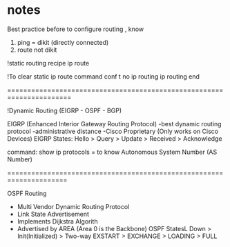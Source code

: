 # notes


Best practice before to configure routing , know 
1. ping = dikit (directly connected)
2. route not dikit 


!static routing recipe
ip route <not directly connected network IP> <subnet mask of NDCN> <Host IP of next hop>


!To clear static ip route command
conf t
 no ip routing
 ip routing
 end

======================================================================

!Dynamic Routing (EIGRP - OSPF - BGP)

EIGRP (Enhanced Interior Gateway Routing Protocol)
-best dynamic routing protocol
-administrative distance
-Cisco Proprietary (Only works on Cisco Devices)
EIGRP States: Hello > Query > Update > Received > Acknowledge


command:
show ip protocols = to know Autonomous System Number (AS Number)


=====================================================================

OSPF Routing
- Multi Vendor Dynamic Routing Protocol
- Link State Advertisement
- Implements Dijkstra Algorith
- Advertised by AREA (Area 0 is the Backbone)
OSPF StatesL Down > Init(Initialized) > Two-way EXSTART > EXCHANGE > LOADING > FULL 










